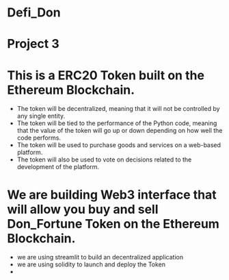 
# Defi_Don
# Project 3 

# This is a ERC20 Token built on the Ethereum Blockchain.

- The token will be decentralized, meaning that it will not be controlled by any single entity.
- The token will be tied to the performance of the Python code, meaning that the value of the token will go up or down depending on how well the code performs.
- The token will be used to purchase goods and services on a web-based platform.
- The token will also be used to vote on decisions related to the development of the platform.

# We are building Web3 interface that will allow you buy and sell Don_Fortune Token on the Ethereum Blockchain.
- we are using streamlit to build an decentralized application
- we are using solidity to launch and deploy the Token
- 
